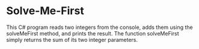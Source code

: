 # Solve-Me-First 
This C# program reads two integers from the console, adds them using the solveMeFirst method, and prints the result. The function solveMeFirst simply returns the sum of its two integer parameters.
